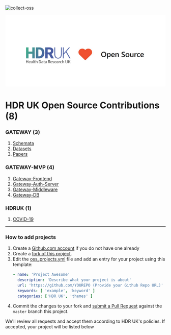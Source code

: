 ![collect-oss](https://github.com/HDRUK/oss/workflows/collect-oss/badge.svg)
<p align="center">
  <img src="images/HDRUK_LOVE_OPEN_SOURCE.png">
</p>

# HDR UK Open Source Contributions (8)

### GATEWAY (3)
1. [Schemata](https://github.com/HDRUK/schemata)
2. [Datasets](https://github.com/HDRUK/datasets)
3. [Papers](https://github.com/HDRUK/papers)


### GATEWAY-MVP (4)
1. [Gateway-Frontend](https://github.com/HDRUK/Gateway-Frontend)
2. [Gateway-Auth-Server](https://github.com/HDRUK/Gateway-Auth-Server)
3. [Gateway-Middleware](https://github.com/HDRUK/Gateway-Middleware)
4. [Gateway-DB](https://github.com/HDRUK/Gateway-DB)


### HDRUK (1)
1. [COVID-19](https://github.com/HDRUK/covid-19)

---
### How to add projects

1. Create a [Github.com account](https://github.com/join) if you do not have one already
2. Create a [fork of this project](https://github.com/HDRUK/oss).
3. Edit the [oss_projects.yml](data/oss_projects.yml) file and add an entry for your project using this template:
   ```yaml
   - name: 'Project Awesome'
     description: 'Describe what your project is about'
     url: 'https://github.com/YOUREPO (Provide your Github Repo URL)'
     keywords: [ 'example', 'keyword' ]
     categories: ['HDR UK', 'themes' ]
   ```
4. Commit the changes to your fork and [submit a Pull Request](https://github.com/HDRUK/oss/compare) against the `master` branch this project.

We'll review all requests and accept them according to HDR UK's policies. If accepted, your project will be listed below